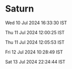 # Saturn

Wed 10 Jul 2024 16:33:30 IST

Thu 11 Jul 2024 12:00:25 IST

Thu 11 Jul 2024 12:05:53 IST

Fri 12 Jul 2024 10:28:49 IST

Sat 13 Jul 2024 22:24:44 IST
